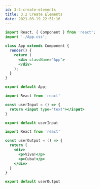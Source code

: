 ```yaml
---
id: 3-2-create-elements
title: 3.2 Create Elements
date: 2021-03-19 22:51:16
---
```


```jsx title="App.js"
import React, { Component } from 'react';
import './App.css';

class App extends Component {
  render() {
    return (
      <div className="App">
      </div>
    );
  }
}

export default App;
```

```jsx title="UserInput.js" {4}
import React from 'react'

const userInput = () => {
  return <input type="text"></input>
}

export default userInput
```

```jsx title="UserOutput.js" {6,7}
import React from 'react'

const userOutput = () => {
  return (
    <div>
      <p>Viva!</p>
      <p>Cuba!</p>
    </div>
  )
}

export default userOutput
```
